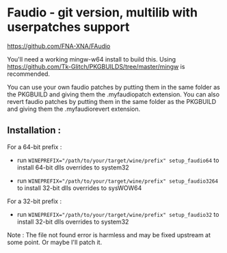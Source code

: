 # Faudio - git version, multilib with userpatches support

https://github.com/FNA-XNA/FAudio

You'll need a working mingw-w64 install to build this. Using https://github.com/Tk-Glitch/PKGBUILDS/tree/master/mingw is recommended.

You can use your own faudio patches by putting them in the same folder as the PKGBUILD and giving them the .myfaudiopatch extension.
You can also revert faudio patches by putting them in the same folder as the PKGBUILD and giving them the .myfaudiorevert extension.

## Installation :

For a 64-bit prefix :
* run `WINEPREFIX="/path/to/your/target/wine/prefix" setup_faudio64` to install 64-bit dlls overrides to system32

* run `WINEPREFIX="/path/to/your/target/wine/prefix" setup_faudio3264` to install 32-bit dlls overrides to sysWOW64

For a 32-bit prefix :
* run `WINEPREFIX="/path/to/your/target/wine/prefix" setup_faudio32` to install 32-bit dlls overrides to system32

Note : The file not found error is harmless and may be fixed upstream at some point. Or maybe I'll patch it.
